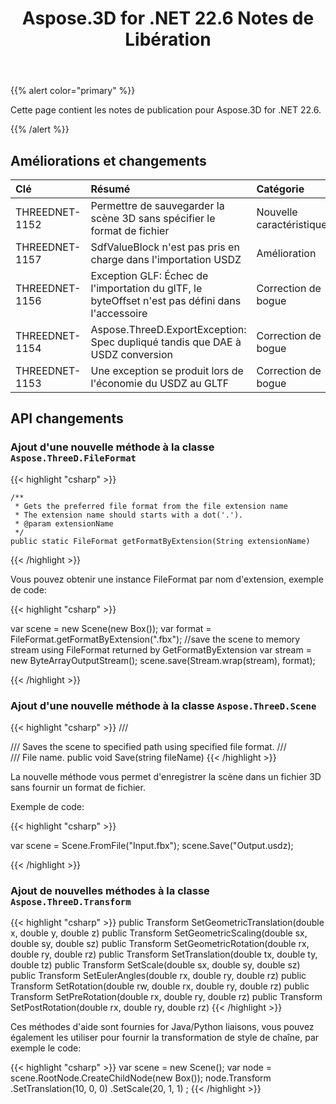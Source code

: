 ﻿---
title: Aspose.3D for .NET 22.6 Notes de Libération
type: docs
weight: 7
url: /fr/net/aspose-3d-for-net-22-6-release-notes/
description: Les notes de sortie du Aspose.3D for .NET 22.6.
---
{{% alert color="primary" %}}

Cette page contient les notes de publication pour Aspose.3D for .NET 22.6.

{{% /alert %}}
## **Améliorations et changements**

|**Clé**|**Résumé**|**Catégorie**|
|:- |:- |:- |
|THREEDNET-1152 |Permettre de sauvegarder la scène 3D sans spécifier le format de fichier|Nouvelle caractéristique|
|THREEDNET-1157 |SdfValueBlock n'est pas pris en charge dans l'importation USDZ|Amélioration|
|THREEDNET-1156 |Exception GLF: Échec de l'importation du glTF, le byteOffset n'est pas défini dans l'accessoire|Correction de bogue|
|THREEDNET-1154 |Aspose.ThreeD.ExportException: Spec dupliqué tandis que DAE à USDZ conversion|Correction de bogue|
|THREEDNET-1153 |Une exception se produit lors de l'économie du USDZ au GLTF|Correction de bogue|



## API changements ##



### Ajout d'une nouvelle méthode à la classe `Aspose.ThreeD.FileFormat`

{{< highlight "csharp" >}}

    /**
     * Gets the preferred file format from the file extension name
     * The extension name should starts with a dot('.').
     * @param extensionName 
     */
    public static FileFormat getFormatByExtension(String extensionName)

{{< /highlight >}}

Vous pouvez obtenir une instance FileFormat par nom d'extension, exemple de code:

{{< highlight "csharp" >}}

var scene = new Scene(new Box());
var format = FileFormat.getFormatByExtension(".fbx");
//save the scene to memory stream using FileFormat returned by GetFormatByExtension
var stream = new ByteArrayOutputStream();
scene.save(Stream.wrap(stream), format);


{{< /highlight >}}



### Ajout d'une nouvelle méthode à la classe `Aspose.ThreeD.Scene`

{{< highlight "csharp" >}}
        /// <summary>
        /// Saves the scene to specified path using specified file format.
        /// </summary>
        /// <param name="fileName">File name.</param>
        public void Save(string fileName)
{{< /highlight >}}

La nouvelle méthode vous permet d'enregistrer la scène dans un fichier 3D sans fournir un format de fichier.

Exemple de code:

{{< highlight "csharp" >}}

var scene = Scene.FromFile("Input.fbx");
scene.Save("Output.usdz);

{{< /highlight >}}


### Ajout de nouvelles méthodes à la classe `Aspose.ThreeD.Transform`

{{< highlight "csharp" >}}
        public Transform SetGeometricTranslation(double x, double y, double z)
        public Transform SetGeometricScaling(double sx, double sy, double sz)
        public Transform SetGeometricRotation(double rx, double ry, double rz)
        public Transform SetTranslation(double tx, double ty, double tz)
        public Transform SetScale(double sx, double sy, double sz)
        public Transform SetEulerAngles(double rx, double ry, double rz)
        public Transform SetRotation(double rw, double rx, double ry, double rz)
        public Transform SetPreRotation(double rx, double ry, double rz)
        public Transform SetPostRotation(double rx, double ry, double rz)
{{< /highlight >}}

Ces méthodes d'aide sont fournies for Java/Python liaisons, vous pouvez également les utiliser pour fournir la transformation de style de chaîne, par exemple le code:


{{< highlight "csharp" >}}
        var scene = new Scene();
        var node = scene.RootNode.CreateChildNode(new Box());
        node.Transform
                .SetTranslation(10, 0, 0)
                .SetScale(20, 1, 1)
        ;
{{< /highlight >}}
